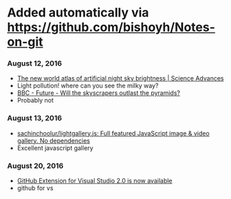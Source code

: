 # Added automatically via https://github.com/bishoyh/Notes-on-git

### August 12, 2016 
- [The new world atlas of artificial night sky brightness | Science Advances](http://advances.sciencemag.org/content/2/6/e1600377) 
 - Light pollution! where can you see the milky way? 
- [BBC - Future - Will the skyscrapers outlast the pyramids?](http://www.bbc.com/future/story/20160808-will-the-skyscrapers-outlast-the-pyramids) 
 - Probably not 

### August 13, 2016 
- [sachinchoolur/lightgallery.js: Full featured JavaScript image & video gallery. No dependencies](https://github.com/sachinchoolur/lightgallery.js/) 
 - Excellent javascript gallery 

### August 20, 2016 
- [GitHub Extension for Visual Studio 2.0 is now available](https://github.com/blog/2232-github-extension-for-visual-studio-2-0-is-now-available) 
 - github for vs 
